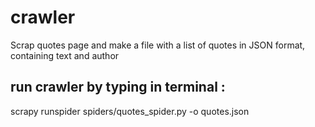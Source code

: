 # crawler
Scrap quotes page and make a file with a list of quotes in JSON format, containing text and author

## run crawler by typing in terminal :
scrapy runspider spiders/quotes_spider.py -o quotes.json
